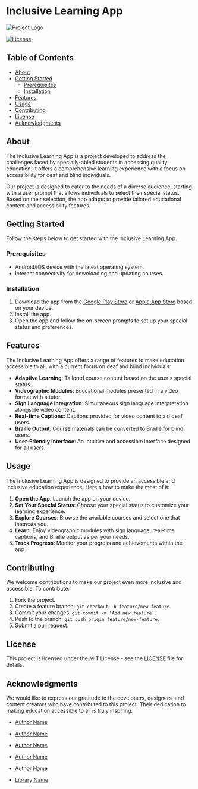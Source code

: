 # Inclusive Learning App

![Project Logo](https://cdn.pixabay.com/photo/2018/08/19/17/54/education-3617221_1280.png) <!-- If applicable -->

[![License](https://img.shields.io/badge/license-MIT-blue.svg)](LICENSE) <!-- Add a license badge if applicable -->

## Table of Contents

- [About](#about)
- [Getting Started](#getting-started)
  - [Prerequisites](#prerequisites)
  - [Installation](#installation)
- [Features](#features)
- [Usage](#usage)
- [Contributing](#contributing)
- [License](#license)
- [Acknowledgments](#acknowledgments)

## About

The Inclusive Learning App is a project developed to address the challenges faced by specially-abled students in accessing quality education. It offers a comprehensive learning experience with a focus on accessibility for deaf and blind individuals.

Our project is designed to cater to the needs of a diverse audience, starting with a user prompt that allows individuals to select their special status. Based on their selection, the app adapts to provide tailored educational content and accessibility features.

## Getting Started

Follow the steps below to get started with the Inclusive Learning App.

### Prerequisites

- Android/iOS device with the latest operating system.
- Internet connectivity for downloading and updating courses.

### Installation

1. Download the app from the [Google Play Store](#) or [Apple App Store](#) based on your device.
2. Install the app.
3. Open the app and follow the on-screen prompts to set up your special status and preferences.

## Features

The Inclusive Learning App offers a range of features to make education accessible to all, with a current focus on deaf and blind individuals:

- **Adaptive Learning**: Tailored course content based on the user's special status.
- **Videographic Modules**: Educational modules presented in a video format with a tutor.
- **Sign Language Integration**: Simultaneous sign language interpretation alongside video content.
- **Real-time Captions**: Captions provided for video content to aid deaf users.
- **Braille Output**: Course materials can be converted to Braille for blind users.
- **User-Friendly Interface**: An intuitive and accessible interface designed for all users.

## Usage

The Inclusive Learning App is designed to provide an accessible and inclusive education experience. Here's how to make the most of it:

1. **Open the App**: Launch the app on your device.
2. **Set Your Special Status**: Choose your special status to customize your learning experience.
3. **Explore Courses**: Browse the available courses and select one that interests you.
4. **Learn**: Enjoy videographic modules with sign language, real-time captions, and Braille output as per your needs.
5. **Track Progress**: Monitor your progress and achievements within the app.

## Contributing

We welcome contributions to make our project even more inclusive and accessible. To contribute:

1. Fork the project.
2. Create a feature branch: `git checkout -b feature/new-feature`.
3. Commit your changes: `git commit -m 'Add new feature'`.
4. Push to the branch: `git push origin feature/new-feature`.
5. Submit a pull request.

## License

This project is licensed under the MIT License - see the [LICENSE](LICENSE) file for details.

## Acknowledgments

We would like to express our gratitude to the developers, designers, and content creators who have contributed to this project. Their dedication to making education accessible to all is truly inspiring.

- [Author Name](https://github.com/author)
- [Author Name](https://github.com/author)
- [Author Name](https://github.com/author)
- [Author Name](https://github.com/author)
- [Author Name](https://github.com/author)

- [Library Name](https://github.com/library)



